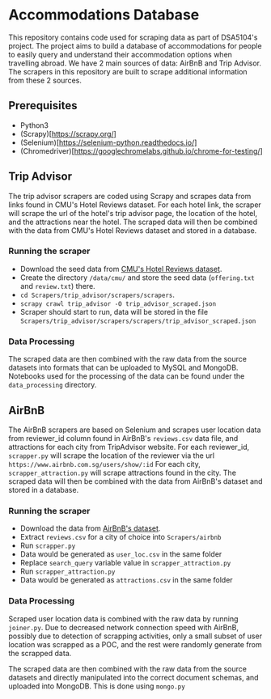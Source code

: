 # Accommodations Database

This repository contains code used for scraping data as part of DSA5104's project. 
The project aims to build a database of accommodations for people to easily query and understand their accommodation options when travelling abroad. 
We have 2 main sources of data: AirBnB and Trip Advisor. The scrapers in this repository are built to scrape additional information from these 2 sources.

## Prerequisites

* Python3
* (Scrapy)[https://scrapy.org/]
* (Selenium)[https://selenium-python.readthedocs.io/]
* (Chromedriver)[https://googlechromelabs.github.io/chrome-for-testing/]

## Trip Advisor

The trip advisor scrapers are coded using Scrapy and scrapes data from links found in CMU's Hotel Reviews dataset. 
For each hotel link, the scraper will scrape the url of the hotel's trip advisor page, the location of the hotel, and the attractions near the hotel.
The scraped data will then be combined with the data from CMU's Hotel Reviews dataset and stored in a database.


### Running the scraper

* Download the seed data from [CMU's Hotel Reviews dataset](https://www.cs.cmu.edu/~jiweil/html/hotel-review.html).
* Create the directory `/data/cmu/` and store the seed data (`offering.txt` and `review.txt`) there. 
* `cd Scrapers/trip_advisor/scrapers/scrapers`.
* `scrapy crawl trip_advisor -O trip_advisor_scraped.json`
* Scraper should start to run, data will be stored in the file `Scrapers/trip_advisor/scrapers/scrapers/trip_advisor_scraped.json`


### Data Processing

The scraped data are then combined with the raw data from the source datasets into formats that can be uploaded to MySQL and MongoDB. 
Notebooks used for the processing of the data can be found under the `data_processing` directory.

## AirBnB

The AirBnB scrapers are based on Selenium and scrapes user location data from reviewer_id column found in AirBnB's `reviews.csv` data file, and attractions for each city from TripAdvisor website. 
For each reviewer_id, `scrapper.py` will scrape the location of the reviewer via the url `https://www.airbnb.com.sg/users/show/:id`
For each city, `scrapper_attraction.py` will scrape attractions found in the city.
The scraped data will then be combined with the data from AirBnB's dataset and stored in a database.


### Running the scraper

* Download the data from [AirBnB's dataset](http://insideairbnb.com/get-the-data/).
* Extract `reviews.csv` for a city of choice into `Scrapers/airbnb`
* Run `scrapper.py`
* Data would be generated as `user_loc.csv` in the same folder
* Replace `search_query` variable value in `scrapper_attraction.py`
* Run `scrapper_attraction.py`
* Data would be generated as `attractions.csv` in the same folder

### Data Processing

Scraped user location data is combined with the raw data by running `joiner.py`. Due to decreased network connection speed with AirBnB, possibly due to detection of scrapping activities, only a small subset of user location was scrapped as a POC, and the rest were randomly generate from the scrapped data.

The scraped data are then combined with the raw data from the source datasets and directly manipulated into the correct document schemas, and uploaded into MongoDB. This is done using `mongo.py`
